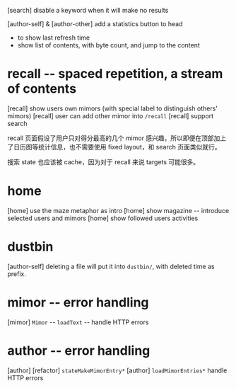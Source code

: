 [search] disable a keyword when it will make no results

[author-self] & [author-other] add a statistics button to head

- to show last refresh time
- show list of contents, with byte count, and jump to the content

# recall -- spaced repetition, a stream of contents

[recall] show users own mimors (with special label to distinguish others' mimors)
[recall] user can add other mimor into `/recall`
[recall] support search

recall 页面假设了用户只对得分最高的几个 mimor 感兴趣，所以即便在顶部加上了日历图等统计信息，也不需要使用 fixed layout，和 search 页面类似就行。

搜索 state 也应该被 cache，因为对于 recall 来说 targets 可能很多。

# home

[home] use the maze metaphor as intro
[home] show magazine -- introduce selected users and mimors
[home] show followed users activities

# dustbin

[author-self] deleting a file will put it into `dustbin/`, with deleted time as prefix.

# mimor -- error handling

[mimor] `Mimor` -- `loadText` -- handle HTTP errors

# author -- error handling

[author] [refactor] `stateMakeMimorEntry*`
[author] `loadMimorEntries*` handle HTTP errors
